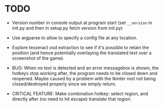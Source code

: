 # TODO

* Version number in console output at program start (set `__version` in init.py and then in setup.py fetch version from init.py)

* Use argparse to allow to specify a config file at any location.

* Explore tesseract osd extraction to see if it's possible to retain the position (and hence potentially overlaying the translated text over a screenshot of the game).

* BUG: When no text is detected and an error messagebox is shown, the hotkeys stop working after, the program needs to be closed down and reopened. Maybe caused by a problem with the tkinter root not being closed/destroyed properly since we simply return.

* CRITICAL FEATURE: Make combination hotkey: select region, and directly after (no need to hit escape) translate that region.
